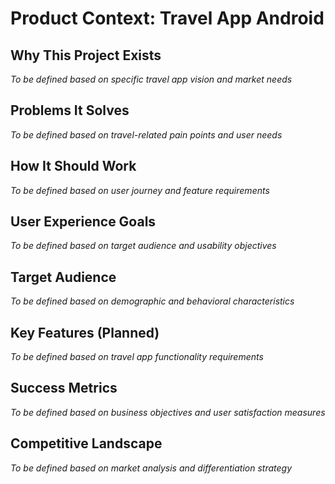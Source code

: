 # Product Context: Travel App Android

## Why This Project Exists
*To be defined based on specific travel app vision and market needs*

## Problems It Solves
*To be defined based on travel-related pain points and user needs*

## How It Should Work
*To be defined based on user journey and feature requirements*

## User Experience Goals
*To be defined based on target audience and usability objectives*

## Target Audience
*To be defined based on demographic and behavioral characteristics*

## Key Features (Planned)
*To be defined based on travel app functionality requirements*

## Success Metrics
*To be defined based on business objectives and user satisfaction measures*

## Competitive Landscape
*To be defined based on market analysis and differentiation strategy* 